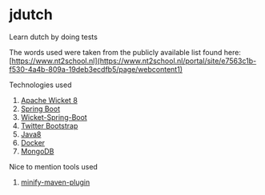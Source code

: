 # jdutch
Learn dutch by doing tests

The words used were taken from the publicly available list found here: [https://www.nt2school.nl](https://www.nt2school.nl/portal/site/e7563c1b-f530-4a4b-809a-19deb3ecdfb5/page/webcontent1)

Technologies used 
  1. [Apache Wicket 8](https://wicket.apache.org/)
  2. [Spring Boot](https://projects.spring.io/spring-boot/)
  3. [Wicket-Spring-Boot](https://github.com/MarcGiffing/wicket-spring-boot)
  4. [Twitter Bootstrap](http://getbootstrap.com/)
  5. [Java8](http://www.oracle.com/technetwork/java/javaee/overview/index.html)
  6. [Docker](https://www.docker.com/)
  7. [MongoDB](https://www.mongodb.com/)

Nice to mention tools used
  1. [minify-maven-plugin](https://github.com/samaxes/minify-maven-plugin)
